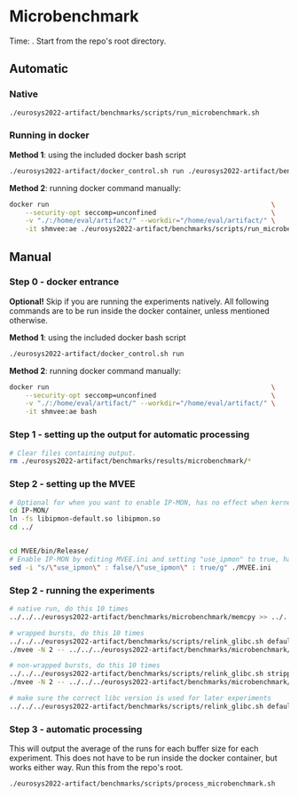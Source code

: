# Microbenchmark

Time: . Start from the repo's root directory.

## Automatic

### Native

```bash
./eurosys2022-artifact/benchmarks/scripts/run_microbenchmark.sh
```

### Running in docker

**Method 1**: using the included docker bash script

```bash
./eurosys2022-artifact/docker_control.sh run ./eurosys2022-artifact/benchmarks/scripts/run_microbenchmark.sh
```

**Method 2**: running docker command manually:

```bash
docker run                                                        \
    --security-opt seccomp=unconfined                             \
    -v "./:/home/eval/artifact/" --workdir="/home/eval/artifact/" \
    -it shmvee:ae ./eurosys2022-artifact/benchmarks/scripts/run_microbenchmark.sh
```

## Manual

### Step 0 - docker entrance

**Optional!** Skip if you are running the experiments natively. All following commands are to be run inside the docker
container, unless mentioned otherwise.

**Method 1**: using the included docker bash script

```bash
./eurosys2022-artifact/docker_control.sh run
```

**Method 2**: running docker command manually:

```bash
docker run                                                        \
    --security-opt seccomp=unconfined                             \
    -v "./:/home/eval/artifact/" --workdir="/home/eval/artifact/" \
    -it shmvee:ae bash
```

### Step 1 - setting up the output for automatic processing

```bash
# Clear files containing output.
rm ./eurosys2022-artifact/benchmarks/results/microbenchmark/*
```

### Step 2 - setting up the MVEE

```bash
# Optional for when you want to enable IP-MON, has no effect when kernel is not IP-MON enabled.
cd IP-MON/
ln -fs libipmon-default.so libipmon.so
cd ../


cd MVEE/bin/Release/
# Enable IP-MON by editing MVEE.ini and setting "use_ipmon" to true, has no effect when kernel is not IP-MON enabled.
sed -i "s/\"use_ipmon\" : false/\"use_ipmon\" : true/g" ./MVEE.ini
```

### Step 2 - running the experiments

```bash
# native run, do this 10 times
../../../eurosys2022-artifact/benchmarks/microbenchmark/memcpy >> ../../../eurosys2022-artifact/benchmarks/results/microbenchmark/native.out

# wrapped bursts, do this 10 times
../../../eurosys2022-artifact/benchmarks/scripts/relink_glibc.sh default
./mvee -N 2 -- ../../../eurosys2022-artifact/benchmarks/microbenchmark/memcpy >> ../../../eurosys2022-artifact/benchmarks/results/microbenchmark/default.out

# non-wrapped bursts, do this 10 times
../../../eurosys2022-artifact/benchmarks/scripts/relink_glibc.sh stripped
./mvee -N 2 -- ../../../eurosys2022-artifact/benchmarks/microbenchmark/memcpy >> ../../../eurosys2022-artifact/benchmarks/results/microbenchmark/stripped.out

# make sure the correct libc version is used for later experiments
../../../eurosys2022-artifact/benchmarks/scripts/relink_glibc.sh default
```

### Step 3 - automatic processing

This will output the average of the runs for each buffer size for each experiment. This does not have to be run inside
the docker container, but works either way. Run this from the repo's root.

```bash
./eurosys2022-artifact/benchmarks/scripts/process_microbenchmark.sh
```